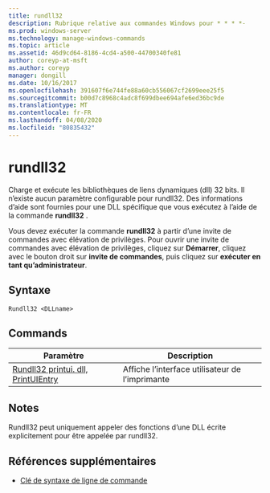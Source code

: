 ```yaml
---
title: rundll32
description: Rubrique relative aux commandes Windows pour * * * *-
ms.prod: windows-server
ms.technology: manage-windows-commands
ms.topic: article
ms.assetid: 46d9cd64-8186-4cd4-a500-44700340fe81
author: coreyp-at-msft
ms.author: coreyp
manager: dongill
ms.date: 10/16/2017
ms.openlocfilehash: 391607f6e744fe88a60cb556067cf2699eee25f5
ms.sourcegitcommit: b00d7c8968c4adc8f699dbee694afe6ed36bc9de
ms.translationtype: MT
ms.contentlocale: fr-FR
ms.lasthandoff: 04/08/2020
ms.locfileid: "80835432"
---
```

# <a name="rundll32"></a>rundll32



Charge et exécute les bibliothèques de liens dynamiques (dll) 32 bits. Il n’existe aucun paramètre configurable pour rundll32. Des informations d’aide sont fournies pour une DLL spécifique que vous exécutez à l’aide de la commande **rundll32** .

Vous devez exécuter la commande **rundll32** à partir d’une invite de commandes avec élévation de privilèges. Pour ouvrir une invite de commandes avec élévation de privilèges, cliquez sur **Démarrer**, cliquez avec le bouton droit sur **invite de commandes**, puis cliquez sur **exécuter en tant qu’administrateur**.

## <a name="syntax"></a>Syntaxe

```
Rundll32 <DLLname>
```

## <a name="commands"></a>Commands

|Paramètre|Description|
|---------|-----------|
|[Rundll32 printui. dll, PrintUIEntry](rundll32-printui.md)|Affiche l’interface utilisateur de l’imprimante|

## <a name="remarks"></a>Notes

Rundll32 peut uniquement appeler des fonctions d’une DLL écrite explicitement pour être appelée par rundll32.

## <a name="additional-references"></a>Références supplémentaires

- [Clé de syntaxe de ligne de commande](command-line-syntax-key.md)
